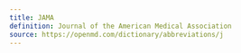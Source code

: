 ```yaml
---
title: JAMA
definition: Journal of the American Medical Association
source: https://openmd.com/dictionary/abbreviations/j
---
```

